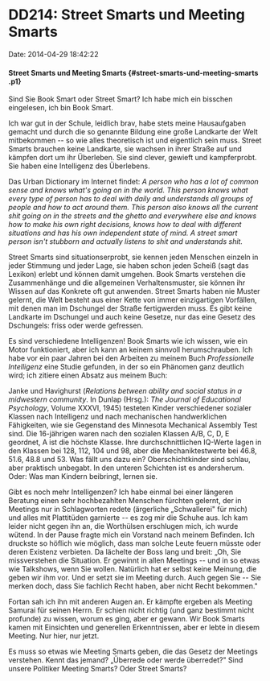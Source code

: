 DD214: Street Smarts und Meeting Smarts
=======================================

Date: 2014-04-29 18:42:22

#### Street Smarts und Meeting Smarts {#street-smarts-und-meeting-smarts .p1}

Sind Sie Book Smart oder Street Smart? Ich habe mich ein bisschen
eingelesen, ich bin Book Smart.

Ich war gut in der Schule, leidlich brav, habe stets meine Hausaufgaben
gemacht und durch die so genannte Bildung eine große Landkarte der Welt
mitbekommen -- so wie alles theoretisch ist und eigentlich sein muss.
Street Smarts brauchen keine Landkarte, sie wachsen in ihrer Straße auf
und kämpfen dort um ihr Überleben. Sie sind clever, gewieft und
kampferprobt. Sie haben eine Intelligenz des Überlebens.

Das Urban Dictionary im Internet findet: *A person who has a lot of
common sense and knows what's going on in the world. This person knows
what every type of person has to deal with daily and understands all
groups of people and how to act around them. This person also knows all
the current shit going on in the streets and the ghetto and everywhere
else and knows how to make his own right decisions, knows how to deal
with different situations and has his own independent state of mind. A
street smart person isn't stubborn and actually listens to shit and
understands shit.*

Street Smarts sind situationserprobt, sie kennen jeden Menschen einzeln
in jeder Stimmung und jeder Lage, sie haben schon jeden Scheiß (sagt das
Lexikon) erlebt und können damit umgehen. Book Smarts verstehen die
Zusammenhänge und die allgemeinen Verhaltensmuster, sie können ihr
Wissen auf das Konkrete oft gut anwenden. Street Smarts haben nie Muster
gelernt, die Welt besteht aus einer Kette von immer einzigartigen
Vorfällen, mit denen man im Dschungel der Straße fertigwerden muss. Es
gibt keine Landkarte im Dschungel und auch keine Gesetze, nur das eine
Gesetz des Dschungels: friss oder werde gefressen.

Es sind verschiedene Intelligenzen! Book Smarts wie ich wissen, wie ein
Motor funktioniert, aber ich kann an keinem sinnvoll herumschrauben. Ich
habe vor ein paar Jahren bei den Arbeiten zu meinem Buch *Professionelle
Intelligenz* eine Studie gefunden, in der so ein Phänomen ganz deutlich
wird; ich zitiere einen Absatz aus meinem Buch:

Janke und Havighurst (*Relations between ability and social status in a
midwestern community*. In Dunlap (Hrsg.): *The Journal of Educational
Psychology*, Volume XXXVI, 1945) testeten Kinder verschiedener sozialer
Klassen nach Intelligenz und nach mechanischen handwerklichen
Fähigkeiten, wie sie Gegenstand des Minnesota Mechanical Assembly Test
sind. Die 16-jährigen waren nach den sozialen Klassen A/B, C, D, E
geordnet, A ist die höchste Klasse. Ihre durchschnittlichen IQ-Werte
lagen in den Klassen bei 128, 112, 104 und 98, aber die
Mechaniktestwerte bei 46.8, 51.6, 48.8 und 53. Was fällt uns dazu ein?
Oberschichtkinder sind schlau, aber praktisch unbegabt. In den unteren
Schichten ist es andersherum. Oder: Was man Kindern beibringt, lernen
sie.

Gibt es noch mehr Intelligenzen? Ich habe einmal bei einer längeren
Beratung einen sehr hochbezahlten Menschen fürchten gelernt, der in
Meetings nur in Schlagworten redete (ärgerliche „Schwallerei" für mich)
und alles mit Plattitüden garnierte -- es zog mir die Schuhe aus. Ich
kam leider nicht gegen ihn an, die Worthülsen erschlugen mich, ich wurde
wütend. In der Pause fragte mich ein Vorstand nach meinem Befinden. Ich
druckste so höflich wie möglich, dass man solche Leute feuern müsste
oder deren Existenz verbieten. Da lächelte der Boss lang und breit: „Oh,
Sie missverstehen die Situation. Er gewinnt in allen Meetings -- und in
so etwas wie Talkshows, wenn Sie wollen. Natürlich hat er selbst keine
Meinung, die geben wir ihm vor. Und er setzt sie im Meeting durch. Auch
gegen Sie -- Sie merken doch, dass Sie fachlich Recht haben, aber nicht
Recht bekommen."

Fortan sah ich ihn mit anderen Augen an. Er kämpfte ergeben als Meeting
Samurai für seinen Herrn. Er schien nicht richtig (und ganz bestimmt
nicht profunde) zu wissen, worum es ging, aber er gewann. Wir Book
Smarts kamen mit Einsichten und generellen Erkenntnissen, aber er lebte
in diesem Meeting. Nur hier, nur jetzt.

Es muss so etwas wie Meeting Smarts geben, die das Gesetz der Meetings
verstehen. Kennt das jemand? „Überrede oder werde überredet?" Sind
unsere Politiker Meeting Smarts? Oder Street Smarts?
